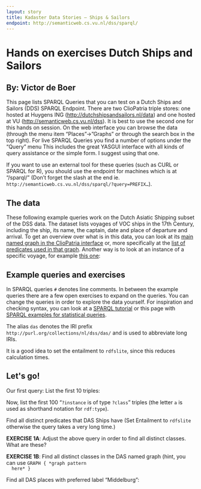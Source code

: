 ```yaml
---
layout: story
title: Kadaster Data Stories ― Ships & Sailors
endpoint: http://semanticweb.cs.vu.nl/dss/sparql/
---
```

<h1>Hands on exercises Dutch Ships and Sailors</h1>
<h2>By: Victor de Boer</h2>
<p>This page lists SPARQL Queries that you can test on a Dutch
  Ships and Sailors (DDS) SPARQL Endpoint.  There are two
  ClioPatria triple stores: one hosted at Huygens ING
  (<a href="http://dutchshipsandsailors.nl/data">http://dutchshipsandsailors.nl/data</a>)
  and one hosted at VU
  (<a href="http://semanticweb.cs.vu.nl/dss">http://semanticweb.cs.vu.nl/dss</a>).
  It is best to use the second one for this hands on session.
  On the web interface you can browse the data (through the menu
  item “Places”->”Graphs” or through the search box in the top
  right). For live SPARQL Queries you find a number of options
  under the “Query” menu This includes the great YASGUI
  interface with all kinds of query assistance or the simple
  form.  I suggest using that one.</p>
<p>If you want to use an external tool for these queries (such
  as CURL or SPARQL for R), you should use the endpoint for
  machines which is at “/sparql/” (Don’t forget the slash at the
  end
  ie. <code>http://semanticweb.cs.vu.nl/dss/sparql/?query=PREFIX…</code>).</p>
<h2>The data</h2>
<p>These following example queries work on the Dutch Asiatic
  Shipping subset of the DSS data.  The dataset lists voyages of
  VOC ships in the 17th Century, including the ship, its name,
  the captain, date and place of departure and arrival.  To get
  an overview over what is in this data, you can look at its
  <a href="http://semanticweb.cs.vu.nl/dss/browse/list_graph?graph=http://purl.org/collections/nl/dss/das/das_data.ttl">main
  named graph in the ClioPatria interface</a> or, more
  specifically at
  the <a href="http://semanticweb.cs.vu.nl/dss/browse/list_predicates?graph=http://purl.org/collections/nl/dss/das/das_data.ttl">list
  of predicates used in that graph</a>.  Another way is to look
  at an instance of a specific voyage, for
  example <a href="http://purl.org/collections/nl/dss/das/voyage-5580_1">this
  one</a>:</p>
<!--
<div data-query data-query-sparql="describe.rq" data-query-output="raw"></div>
-->
<div data-query data-query-sparql="cbd.rq"></div>
<h2>Example queries and exercises</h2>
<p>In SPARQL queries <code>#</code> denotes line comments.  In
  between the example queries there are a few open exercises to
  expand on the queries.  You can change the queries in order to
  explore the data yourself.  For inspiration and checking
  syntax, you can look at
  a <a href="http://jena.apache.org/tutorials/sparql.html">SPARQL
  tutorial</a> or this page with
  <a href="https://code.google.com/p/void-impl/wiki/SPARQLQueriesForStatistics">SPARQL
  examples for statistical queries</a>.</p>
<p>The alias <code>das</code> denotes the IRI
  prefix <code>http://purl.org/collections/nl/dss/das/</code>
  and is used to abbreviate long IRIs.</p>
<p>It is a good idea to set the entailment
  to <code>rdfslite</code>, since this reduces calculation
  times.</p>

<h2>Let's go!</h2>
<p>Our first query: List the first 10 triples:</p>
<div data-query data-query-sparql="10_triples.rq" data-showQuery></div>
<p>Now, list the first 100 “<code>?instance</code> is of
  type <code>?class</code>” triples (the letter <code>a</code>
  is used as shorthand notation for <code>rdf:type</code>).</p>
<div data-query data-query-sparql="100_instances.rq" data-showQuery></div>
<p>Find all distinct predicates that DAS Ships have (Set
  Entailment to <code>rdfslite</code> otherwise the query takes
  a very long time.)</p>
<div data-query data-query-sparql="distinct_predicates.rq" data-showQuery>
</div>
    
<p><b>EXERCISE 1A</b>: Adjust the above query in order to find
  all distinct classes.  What are these?</p>
<p><b>EXERCISE 1B</b>: Find all distinct classes in the DAS
  named graph (hint, you can use <code>GRAPH { *graph pattern
  here* }</code></p>

<p>Find all DAS places with preferred label “Middelburg”:</p>
<div data-query data-query-sparql="middelburg.rq" data-showQuery></div>

<script src="/resource/js/jquery-3.2.1.min.js"></script>
<script src="/resource/js/tether-1.3.3.min.js"></script>
<script src="/resource/js/bootstrap.min.js"></script>
<script src="/resource/js/yasgui.min.js"></script>
<script type="text/javascript">
YASGUI.YASR.plugins.leaflet.defaults.defaultMap = "nlmaps";
YASGUI.sparqlStories();
</script>
